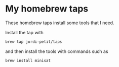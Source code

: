 # My homebrew taps

These homebrew taps install some tools that I need. 

Install the tap with

```bash
brew tap jordi-petit/taps
```

and then install the tools with commands such as

```bash
brew install minisat
```
